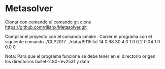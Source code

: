 # Metasolver


Clonar con comando el comando
git clone https://github.com/rilianx/Metasolver.git

Compilar el proyecto con el comando 
cmake .
Correr el programa con el siguiente comando 
./CLP2017 ../data/BR15.txt 14 0.98 30 4.0 1.0 0.2 0.04 1.0 0.0 0

Nota: Para que el programa funcione se debe tener en el directorio origen los directorios bullet-2.80-rev2531 y data
